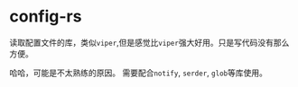 # config-rs

读取配置文件的库，类似`viper`,但是感觉比`viper`强大好用。只是写代码没有那么方便。

哈哈，可能是不太熟练的原因。 需要配合`notify`, `serder`, `glob`等库使用。
